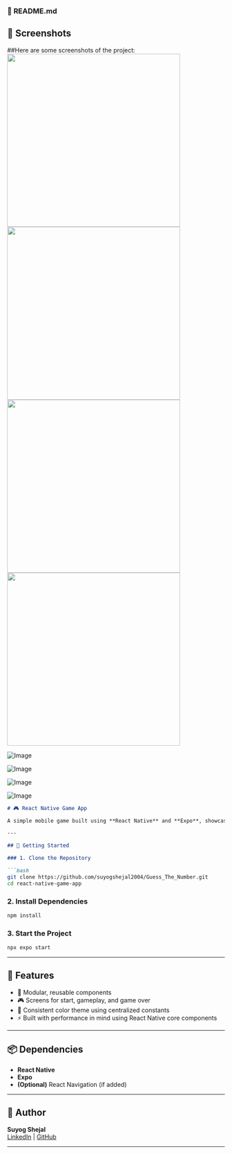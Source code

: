 ### 📌 **README.md**

## 📸 Screenshots


##Here are some screenshots of the project:
<img src="https://github.com/user-attachments/assets/e4568788-7d6c-49c0-a777-d145c5e577ea" width="400" />
<img src="https://github.com/user-attachments/assets/93f0cd82-8724-4dfb-a159-6e854b94afaa" width="400" />
<img src="https://github.com/user-attachments/assets/4103aafd-20a9-4dcb-8287-634294fd5fb2" width="400" />
<img src="https://github.com/user-attachments/assets/e3bedaf2-c06d-4a99-9daa-38699453e6ef" width="400" />

![Image](https://github.com/user-attachments/assets/e4568788-7d6c-49c0-a777-d145c5e577ea)

![Image](https://github.com/user-attachments/assets/93f0cd82-8724-4dfb-a159-6e854b94afaa)

![Image](https://github.com/user-attachments/assets/4103aafd-20a9-4dcb-8287-634294fd5fb2)

![Image](https://github.com/user-attachments/assets/e3bedaf2-c06d-4a99-9daa-38699453e6ef)

```markdown
# 🎮 React Native Game App

A simple mobile game built using **React Native** and **Expo**, showcasing clean UI components, screen navigation, and modular code. Great for learning the basics of React Native development.

---

## 🚀 Getting Started

### 1. Clone the Repository

```bash
git clone https://github.com/suyogshejal2004/Guess_The_Number.git
cd react-native-game-app
```

### 2. Install Dependencies

```bash
npm install
```

### 3. Start the Project

```bash
npx expo start
```

---

## 📱 Features

- 🧩 Modular, reusable components
- 🎮 Screens for start, gameplay, and game over
- 🎨 Consistent color theme using centralized constants
- ⚡ Built with performance in mind using React Native core components

---

## 📦 Dependencies

- **React Native**
- **Expo**
- **(Optional)** React Navigation (if added)

---

## 🙌 Author

**Suyog Shejal**  
[LinkedIn](https://www.linkedin.com/in/suyog-shejal-8637a3316) | [GitHub](https://github.com/suyogshejal2004)

---



